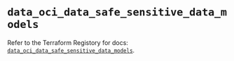 # `data_oci_data_safe_sensitive_data_models`

Refer to the Terraform Registory for docs: [`data_oci_data_safe_sensitive_data_models`](https://registry.terraform.io/providers/oracle/oci/6.18.0/docs/data-sources/data_safe_sensitive_data_models).
